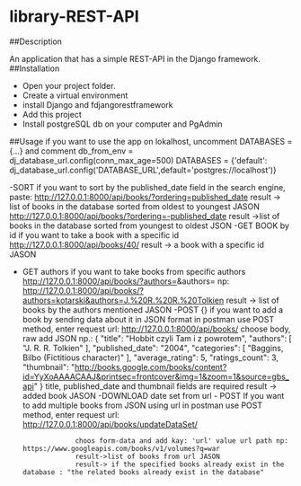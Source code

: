 # library-REST-API

##Description

An application that has a simple REST-API in the Django framework.
##Installation
* Open your project folder.
* Create a virtual environment
* install Django and fdjangorestframework
* Add this project
* Install postgreSQL db on your computer and PgAdmin

##Usage
if you want to use the app on lokalhost, uncomment DATABASES = {...} and comment
db_from_env = dj_database_url.config(conn_max_age=500)
DATABASES = {'default': dj_database_url.config('DATABASE_URL',default='postgres://localhost')}

-SORT
  if you want to sort by the published_date field in the search engine, paste:
          http://127.0.0.1:8000/api/books/?ordering=published_date
      result -> list of books in the database sorted from oldest to youngest JASON
          http://127.0.0.1:8000/api/books/?ordering=-published_date
      result ->list of books in the database sorted from youngest to oldest JSON
-GET BOOK by id
  if you want to take a book with a specific id
           http://127.0.0.1:8000/api/books/40/
        result -> a book with a specific id JASON
- GET authors
  if you want to take books from specific authors
           http://127.0.0.1:8000/api/books/?authors=<authors>&authors=<authors>
           np: http://127.0.0.1:8000/api/books/?authors=kotarski&authors=J.%20R.%20R.%20Tolkien
           result -> list of books by the authors mentioned JASON
-POST {}
if you want to add a book by sending data about it in JSON format
            in postman use POST method, enter request url: http://127.0.0.1:8000/api/books/
            choose body, raw add JSON np.:
                    {
                        "title": "Hobbit czyli Tam i z powrotem",
                        "authors": [
                          "J. R. R. Tolkien"
                        ],
                        "published_date": "2004",
                        "categories": [
                          "Baggins, Bilbo (Fictitious character)"
                        ],
                        "average_rating": 5,
                        "ratings_count": 3,
                        "thumbnail": "http://books.google.com/books/content?id=YyXoAAAACAAJ&printsec=frontcover&img=1&zoom=1&source=gbs_api"
                    }
           title, published_date and thumbnail fields are required
           result -> added book JASON
-DOWNLOAD date set from url - POST
      If you want to add multiple books from JSON using url
                   in postman use POST method, enter request url: http://127.0.0.1:8000/api/books/updateDataSet/

                   choos form-data and add kay: 'url' value url path np: https://www.googleapis.com/books/v1/volumes?q=war
                   result->list of books from url JASON
                   result-> if the specified books already exist in the database : "the related books already exist in the database"
